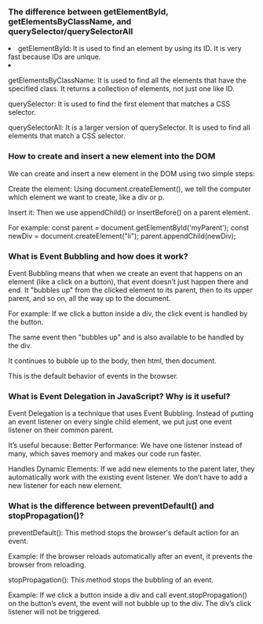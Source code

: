 <h3>The difference between getElementById, getElementsByClassName, and querySelector/querySelectorAll</h3>


<li>getElementById: It is used to find an element by using its ID. It is very fast because IDs are unique.<li>


getElementsByClassName: It is used to find all the elements that have the specified class. It returns a collection of elements, not just one like ID.


querySelector: It is used to find the first element that matches a CSS selector.


querySelectorAll: It is a larger version of querySelector. It is used to find all elements that match a CSS selector.



<h3>How to create and insert a new element into the DOM</h3>

 We can create and insert a new element in the DOM using two simple steps:


Create the element: Using document.createElement(), we tell the computer which element we want to create, like a div or p.


Insert it: Then we use appendChild() or insertBefore() on a parent element.


For example:
const parent = document.getElementById('myParent');
const newDiv = document.createElement("li");
parent.appendChild(newDiv);


<h3>What is Event Bubbling and how does it work?</h3>
 Event Bubbling means that when we create an event that happens on an element (like a click on a button), that event doesn’t just happen there and end. It "bubbles up" from the clicked element to its parent, then to its upper parent, and so on, all the way up to the document.


For example:
If we click a button inside a div, the click event is handled by the button.


The same event then "bubbles up" and is also available to be handled by the div.


It continues to bubble up to the body, then html, then document.


This is the default behavior of events in the browser.

<h3>What is Event Delegation in JavaScript? Why is it useful?</h3>
 Event Delegation is a technique that uses Event Bubbling. Instead of putting an event listener on every single child element, we put just one event listener on their common parent.


It’s useful because:
Better Performance: We have one listener instead of many, which saves memory and makes our code run faster.


Handles Dynamic Elements: If we add new elements to the parent later, they automatically work with the existing event listener. We don’t have to add a new listener for each new element.



<h3>What is the difference between preventDefault() and stopPropagation()?</h3>


preventDefault(): This method stops the browser's default action for an event.


Example: If the browser reloads automatically after an event, it prevents the browser from reloading.


stopPropagation(): This method stops the bubbling of an event.


Example: If we click a button inside a div and call event.stopPropagation() on the button’s event, the event will not bubble up to the div. The div’s click listener will not be triggered.





